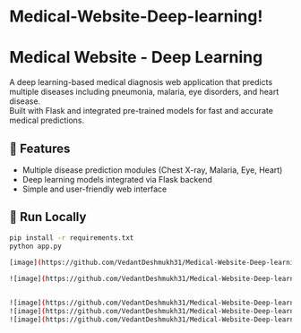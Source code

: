 # Medical-Website-Deep-learning!

# Medical Website - Deep Learning

A deep learning-based medical diagnosis web application that predicts multiple diseases including pneumonia, malaria, eye disorders, and heart disease.  
Built with Flask and integrated pre-trained models for fast and accurate medical predictions.

## 🧠 Features
- Multiple disease prediction modules (Chest X-ray, Malaria, Eye, Heart)
- Deep learning models integrated via Flask backend
- Simple and user-friendly web interface

## 🚀 Run Locally
```bash
pip install -r requirements.txt
python app.py
 
[image](https://github.com/VedantDeshmukh31/Medical-Website-Deep-learning/assets/124545135/9a6dd98b-db6c-4a3c-bde0-211c822e4191)

![image](https://github.com/VedantDeshmukh31/Medical-Website-Deep-learning/assets/124545135/51c1cea4-bb7f-410d-89d3-8ec2af010283)


![image](https://github.com/VedantDeshmukh31/Medical-Website-Deep-learning/assets/124545135/f6666089-3bea-4ae1-9d62-a3e8efb321bf)
![image](https://github.com/VedantDeshmukh31/Medical-Website-Deep-learning/assets/124545135/fd46efa0-3fb3-48ee-889d-e2323dd1088d)
![image](https://github.com/VedantDeshmukh31/Medical-Website-Deep-learning/assets/124545135/d843a797-60e0-4104-bcc4-3ee45ae6bc21)
